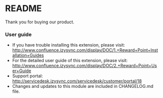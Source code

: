 # README
Thank you for buying our product.

### User guide
- If you have trouble installing this extension, please visit: http://www.confluence.izysync.com/display/DOC/1.+Reward+Point+Installation+Guides
- For the detailed user guide of this extension, please visit: http://www.confluence.izysync.com/display/DOC/2.+Reward+Point+User+Guide
- Support portal: http://servicedesk.izysync.com/servicedesk/customer/portal/18 
- Changes and updates to this module are included in CHANGELOG.md file.
